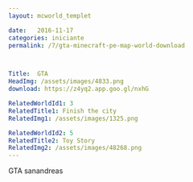 ```yaml
---
layout: mcworld_templet

date:   2016-11-17
categories: iniciante
permalink: /7/gta-minecraft-pe-map-world-download



Title:  GTA
HeadImg: /assets/images/4833.png
download: https://z4yq2.app.goo.gl/nxhG

RelatedWorldId1: 3
RelatedTitle1: Finish the city
RelatedImg1: /assets/images/1325.png

RelatedWorldId2: 5
RelatedTitle2: Toy Story
RelatedImg2: /assets/images/48268.png
---
```

GTA sanandreas
